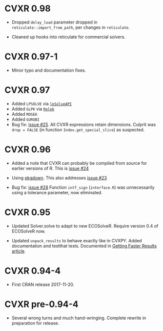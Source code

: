 
# CVXR 0.98

* Dropped `delay_load` parameter dropped in
  `reticulate::import_from_path`, per changes in `reticulate`.

* Cleaned up hooks into reticulate for commercial solvers.

# CVXR 0.97-1

* Minor typo and documentation fixes.

# CVXR 0.97

* Added `LPSOLVE` via [`lpSolveAPI`](https://cran.r-project.org/package=lpSolveAPI)
* Added `GLPK` via [`Rglpk`](https://cran.r-project.org/package=Rglpk)
* Added `MOSEK` 
* Added `GUROBI`
* Bug fix: [issue #25](https://github.com/anqif/CVXR/issues/25). 
  All CVXR expressions retain dimensions. Culprit was `drop =
  FALSE` (in function `Index.get_special_slice`) as suspected.  
  
# CVXR 0.96 

* Added a note that CVXR can probably be compiled from source for
  earlier versions of R. This is [issue
  #24](https://github.com/anqif/CVXR/issues/24)

* Using [pkgdown](https://pkgdown.r-lib.org). This also addresses
  [issue #23](https://github.com/anqif/CVXR/issues/23)

* Bug fix: [issue #28](https://github.com/anqif/CVXR/issues/28)
  Function `intf_sign` (`interface.R`) was unnecessarily using a
  tolerance parameter, now eliminated.
  
# CVXR 0.95

* Updated Solver.solve to adapt to new ECOSolveR. Require version 0.4 of
  ECOSolveR now. 

* Updated `unpack_results` to behave exactly like in CVXPY. Added
  documentation and testthat tests. Documented in [Getting Faster
  Results article](https://cvxr.rbind.io/post/examples/cvxr_speed/).
  

# CVXR 0.94-4

* First CRAN release 2017-11-20. 

# CVXR pre-0.94-4

* Several wrong turns and much hand-wringing. Complete rewrite in
  preparation for release.
